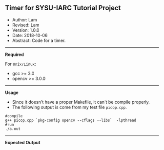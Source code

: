 ## Timer for SYSU-IARC Tutorial Project
* Author: Lam
* Revised: Lam
* Version: 1.0.0
* Date: 2018-10-06
* Abstract: Code for a timer.
***
**Required**

For `Unix/Linux`:
* gcc >= 3.0
* opencv >= 3.0.0
***
**Usage**

* Since it doesn't have a proper Makefile, it can't be compile properly.
* The following output is come from my test file `picop.cpp`.
```
#compile  
g++ picop.cpp `pkg-config opencv --cflags --libs`  -lpthread  
#run  
./a.out
```
***
**Expected Output**


